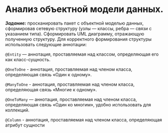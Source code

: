 # Анализ объектной модели данных.

_**Задание:**_ просканировать пакет с объектной моделью данных, сформировав сетевую структуру (узлы — классы, ребра —
связи с указанием типа). Сформировать UML диаграмму, отражающую полученную структуру. Для корректного формирования
структуры использовать следующие аннотации:

`@Entity` — аннотация, проставляемая над классом, определяющая его как класс-сущность.

`@OneToOne` - аннотация, проставляемая над членом класса, определяющая связь «Один к одному».

`@ManyToOne` - аннотация, проставляемая над членом класса, определяющая связь «Многие к одному».

`@OneToMany` — аннотация, проставляемая над членом класса, определяющая связь «Один ко многим», удобно использовать для
коллекций.

`@Column` - аннотация, проставляемая над членом класса, определяющая атрибут сущности